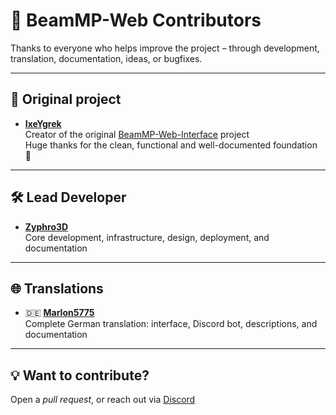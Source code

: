 # 👥 BeamMP-Web Contributors

Thanks to everyone who helps improve the project – through development, translation, documentation, ideas, or bugfixes.

---

## 🧱 Original project

- **[IxeYgrek](https://github.com/IxeYgrek)**  
  Creator of the original [BeamMP-Web-Interface](https://github.com/IxeYgrek/BeamMP-Web-Interface) project  
  Huge thanks for the clean, functional and well-documented foundation 🙏

---

## 🛠️ Lead Developer

- **[Zyphro3D](https://github.com/Zyphro3D)**  
  Core development, infrastructure, design, deployment, and documentation

---

## 🌐 Translations

- 🇩🇪 **[Marlon5775](https://github.com/Marlon5775)**  
  Complete German translation: interface, Discord bot, descriptions, and documentation

---

## 💡 Want to contribute?

Open a *pull request*, or reach out via [Discord](https://discord.gg/Zyphro3D)
